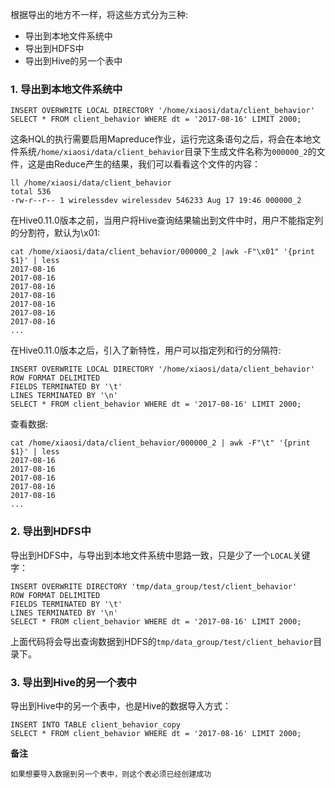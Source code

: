 根据导出的地方不一样，将这些方式分为三种:
- 导出到本地文件系统中
- 导出到HDFS中
- 导出到Hive的另一个表中

### 1. 导出到本地文件系统中
```hive
INSERT OVERWRITE LOCAL DIRECTORY '/home/xiaosi/data/client_behavior'
SELECT * FROM client_behavior WHERE dt = '2017-08-16' LIMIT 2000;
```
这条HQL的执行需要启用Mapreduce作业，运行完这条语句之后，将会在本地文件系统`/home/xiaosi/data/client_behavior`目录下生成文件名称为`000000_2`的文件，这是由Reduce产生的结果，我们可以看看这个文件的内容：
```hivea
ll /home/xiaosi/data/client_behavior
total 536
-rw-r--r-- 1 wirelessdev wirelessdev 546233 Aug 17 19:46 000000_2
```
在Hive0.11.0版本之前，当用户将Hive查询结果输出到文件中时，用户不能指定列的分割符，默认为\x01:
```
cat /home/xiaosi/data/client_behavior/000000_2 |awk -F"\x01" '{print $1}' | less
2017-08-16
2017-08-16
2017-08-16
2017-08-16
2017-08-16
2017-08-16
2017-08-16
...
```
在Hive0.11.0版本之后，引入了新特性，用户可以指定列和行的分隔符:
```
INSERT OVERWRITE LOCAL DIRECTORY '/home/xiaosi/data/client_behavior'
ROW FORMAT DELIMITED
FIELDS TERMINATED BY '\t'
LINES TERMINATED BY '\n'
SELECT * FROM client_behavior WHERE dt = '2017-08-16' LIMIT 2000;
```
查看数据:
```
cat /home/xiaosi/data/client_behavior/000000_2 | awk -F"\t" '{print $1}' | less
2017-08-16
2017-08-16
2017-08-16
2017-08-16
2017-08-16
...
```

### 2. 导出到HDFS中

导出到HDFS中，与导出到本地文件系统中思路一致，只是少了一个`LOCAL`关键字：
```
INSERT OVERWRITE DIRECTORY 'tmp/data_group/test/client_behavior'
ROW FORMAT DELIMITED
FIELDS TERMINATED BY '\t'
LINES TERMINATED BY '\n'
SELECT * FROM client_behavior WHERE dt = '2017-08-16' LIMIT 2000;
```
上面代码将会导出查询数据到HDFS的`tmp/data_group/test/client_behavior`目录下。


### 3. 导出到Hive的另一个表中

导出到Hive中的另一个表中，也是Hive的数据导入方式：
```
INSERT INTO TABLE client_behavior_copy
SELECT * FROM client_behavior WHERE dt = '2017-08-16' LIMIT 2000;
```
**备注**
```
如果想要导入数据到另一个表中，则这个表必须已经创建成功
```
